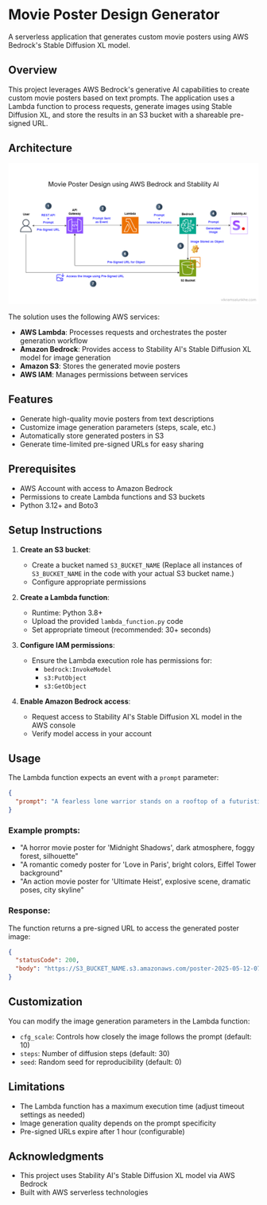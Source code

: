 # Movie Poster Design Generator

A serverless application that generates custom movie posters using AWS Bedrock's Stable Diffusion XL model.

## Overview

This project leverages AWS Bedrock's generative AI capabilities to create custom movie posters based on text prompts. The application uses a Lambda function to process requests, generate images using Stable Diffusion XL, and store the results in an S3 bucket with a shareable pre-signed URL.

## Architecture

![Architecture Diagram](architecture-diagram.png)

The solution uses the following AWS services:

- **AWS Lambda**: Processes requests and orchestrates the poster generation workflow
- **Amazon Bedrock**: Provides access to Stability AI's Stable Diffusion XL model for image generation
- **Amazon S3**: Stores the generated movie posters
- **AWS IAM**: Manages permissions between services

## Features

- Generate high-quality movie posters from text descriptions
- Customize image generation parameters (steps, scale, etc.)
- Automatically store generated posters in S3
- Generate time-limited pre-signed URLs for easy sharing

## Prerequisites

- AWS Account with access to Amazon Bedrock
- Permissions to create Lambda functions and S3 buckets
- Python 3.12+ and Boto3

## Setup Instructions

1. **Create an S3 bucket**:

   - Create a bucket named `S3_BUCKET_NAME` (Replace all instances of `S3_BUCKET_NAME` in the code with your actual S3 bucket name.)
   - Configure appropriate permissions

2. **Create a Lambda function**:

   - Runtime: Python 3.8+
   - Upload the provided `lambda_function.py` code
   - Set appropriate timeout (recommended: 30+ seconds)

3. **Configure IAM permissions**:

   - Ensure the Lambda execution role has permissions for:
     - `bedrock:InvokeModel`
     - `s3:PutObject`
     - `s3:GetObject`

4. **Enable Amazon Bedrock access**:
   - Request access to Stability AI's Stable Diffusion XL model in the AWS console
   - Verify model access in your account

## Usage

The Lambda function expects an event with a `prompt` parameter:

```json
{
  "prompt": "A fearless lone warrior stands on a rooftop of a futuristic city at night, gripping dual katanas glowing with neon light. Explosions erupt in the background as drones hover above, and the sky is lit with storm clouds and lightning. The city below is dystopian, filled with towering skyscrapers, holographic ads, and chaos in the streets. The warrior’s trench coat flaps in the wind, eyes glowing with determination. Bold cinematic lighting, dramatic atmosphere, hyper-realistic style."
}
```

### Example prompts:

- "A horror movie poster for 'Midnight Shadows', dark atmosphere, foggy forest, silhouette"
- "A romantic comedy poster for 'Love in Paris', bright colors, Eiffel Tower background"
- "An action movie poster for 'Ultimate Heist', explosive scene, dramatic poses, city skyline"

### Response:

The function returns a pre-signed URL to access the generated poster image:

```json
{
  "statusCode": 200,
  "body": "https://S3_BUCKET_NAME.s3.amazonaws.com/poster-2025-05-12-07-03-05.png?..."
}
```

## Customization

You can modify the image generation parameters in the Lambda function:

- `cfg_scale`: Controls how closely the image follows the prompt (default: 10)
- `steps`: Number of diffusion steps (default: 30)
- `seed`: Random seed for reproducibility (default: 0)

## Limitations

- The Lambda function has a maximum execution time (adjust timeout settings as needed)
- Image generation quality depends on the prompt specificity
- Pre-signed URLs expire after 1 hour (configurable)

## Acknowledgments

- This project uses Stability AI's Stable Diffusion XL model via AWS Bedrock
- Built with AWS serverless technologies
